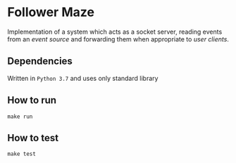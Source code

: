 # Follower Maze

Implementation of a system which acts as a socket
server, reading events from an *event source* and forwarding them when
appropriate to *user clients*.

## Dependencies

Written in `Python 3.7` and uses only standard library

## How to run

`make run`

## How to test

`make test`